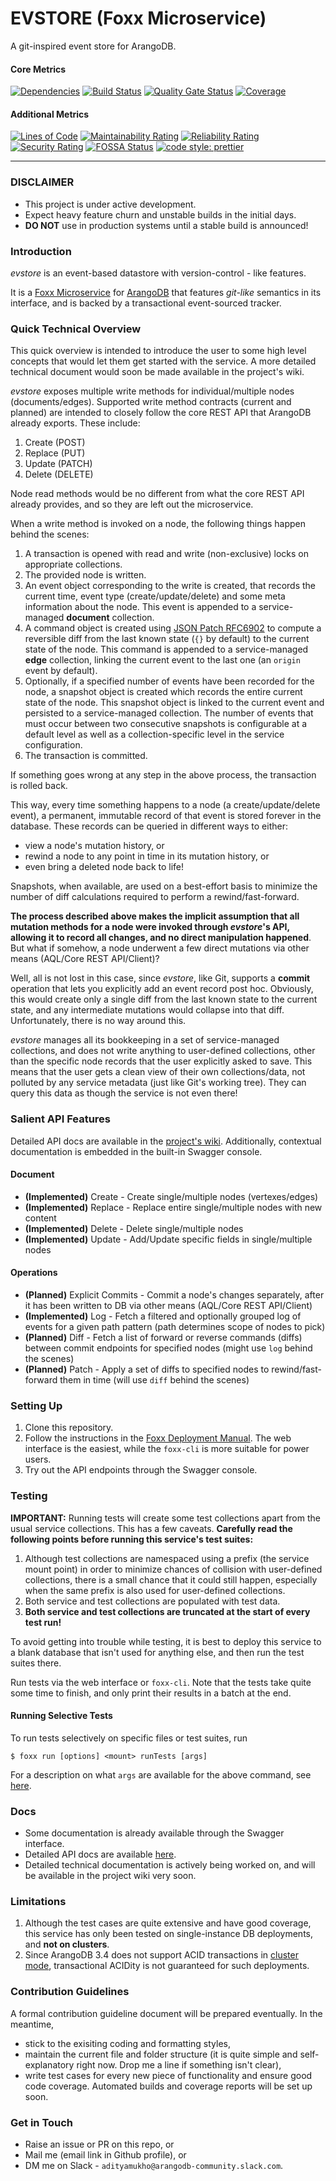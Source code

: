 # EVSTORE (Foxx Microservice)

A git-inspired event store for ArangoDB.

#### Core Metrics

[![Dependencies](https://img.shields.io/david/adityamukho/evstore.svg?style=flat-square)](https://david-dm.org/adityamukho/evstore)
[![Build Status](https://travis-ci.org/adityamukho/evstore.svg?branch=master)](https://travis-ci.org/adityamukho/evstore)
[![Quality Gate Status](https://sonarcloud.io/api/project_badges/measure?project=adityamukho_evstore&metric=alert_status)](https://sonarcloud.io/dashboard?id=adityamukho_evstore)
[![Coverage](https://sonarcloud.io/api/project_badges/measure?project=adityamukho_evstore&metric=coverage)](https://sonarcloud.io/component_measures?id=adityamukho_evstore&metric=Coverage)

#### Additional Metrics

[![Lines of Code](https://sonarcloud.io/api/project_badges/measure?project=adityamukho_evstore&metric=ncloc)](https://sonarcloud.io/dashboard?id=adityamukho_evstore)
[![Maintainability Rating](https://sonarcloud.io/api/project_badges/measure?project=adityamukho_evstore&metric=sqale_rating)](https://sonarcloud.io/dashboard?id=adityamukho_evstore)
[![Reliability Rating](https://sonarcloud.io/api/project_badges/measure?project=adityamukho_evstore&metric=reliability_rating)](https://sonarcloud.io/dashboard?id=adityamukho_evstore)
[![Security Rating](https://sonarcloud.io/api/project_badges/measure?project=adityamukho_evstore&metric=security_rating)](https://sonarcloud.io/dashboard?id=adityamukho_evstore)
[![FOSSA Status](https://app.fossa.com/api/projects/custom%2B9851%2Fgit%40github.com%3Aadityamukho%2Fevstore.git.svg?type=shield)](https://app.fossa.com/projects/custom%2B9851%2Fgit%40github.com%3Aadityamukho%2Fevstore.git?ref=badge_shield)
[![code style: prettier](https://img.shields.io/badge/code_style-prettier-ff69b4.svg?style=flat-square)](https://github.com/adityamukho/evstore)

---

### DISCLAIMER

- This project is under active development.
- Expect heavy feature churn and unstable builds in the initial days.
- **DO NOT** use in production systems until a stable build is announced!

### Introduction

_evstore_ is an event-based datastore with version-control - like features.

It is a [Foxx Microservice](https://www.arangodb.com/why-arangodb/foxx/) for [ArangoDB](https://www.arangodb.com/) that features _git-like_ semantics in its interface, and is backed by a transactional event-sourced tracker.

### Quick Technical Overview

This quick overview is intended to introduce the user to some high level concepts that would let them get started with the service. A more detailed technical document would soon be made available in the project's wiki.

_evstore_ exposes multiple write methods for individual/multiple nodes (documents/edges). Supported write method contracts (current and planned) are intended to closely follow the core REST API that ArangoDB already exports. These include:

1. Create (POST)
2. Replace (PUT)
3. Update (PATCH)
4. Delete (DELETE)

Node read methods would be no different from what the core REST API already provides, and so they are left out the microservice.

When a write method is invoked on a node, the following things happen behind the scenes:

1. A transaction is opened with read and write (non-exclusive) locks on appropriate collections.
2. The provided node is written.
3. An event object corresponding to the write is created, that records the current time, event type (create/update/delete) and some meta information about the node. This event is appended to a service-managed **document** collection.
4. A command object is created using [JSON Patch RFC6902](https://tools.ietf.org/html/rfc6902) to compute a reversible diff from the last known state (`{}` by default) to the current state of the node. This command is appended to a service-managed **edge** collection, linking the current event to the last one (an `origin` event by default).
5. Optionally, if a specified number of events have been recorded for the node, a snapshot object is created which records the entire current state of the node. This snapshot object is linked to the current event and persisted to a service-managed collection. The number of events that must occur between two consecutive snapshots is configurable at a default level as well as a collection-specific level in the service configuration.
6. The transaction is committed.

If something goes wrong at any step in the above process, the transaction is rolled back.

This way, every time something happens to a node (a create/update/delete event), a permanent, immutable record of that event is stored forever in the database. These records can be queried in different ways to either:

- view a node's mutation history, or
- rewind a node to any point in time in its mutation history, or
- even bring a deleted node back to life!

Snapshots, when available, are used on a best-effort basis to minimize the number of diff calculations required to perform a rewind/fast-forward.

**The process described above makes the implicit assumption that all mutation methods for a node were invoked through _evstore_'s API, allowing it to record all changes, and no direct manipulation happened**. But what if somehow, a node underwent a few direct mutations via other means (AQL/Core REST API/Client)?

Well, all is not lost in this case, since _evstore_, like Git, supports a **commit** operation that lets you explicitly add an event record post hoc. Obviously, this would create only a single diff from the last known state to the current state, and any intermediate mutations would collapse into that diff. Unfortunately, there is no way around this.

_evstore_ manages all its bookkeeping in a set of service-managed collections, and does not write anything to user-defined collections, other than the specific node records that the user explicitly asked to save. This means that the user gets a clean view of their own collections/data, not polluted by any service metadata (just like Git's working tree). They can query this data as though the service is not even there!

### Salient API Features

Detailed API docs are available in the [project's wiki](https://github.com/adityamukho/evstore/wiki/API). Additionally, contextual documentation is embedded in the built-in Swagger console.

#### Document

- **(Implemented)** Create - Create single/multiple nodes (vertexes/edges)
- **(Implemented)** Replace - Replace entire single/multiple nodes with new content
- **(Implemented)** Delete - Delete single/multiple nodes
- **(Implemented)** Update - Add/Update specific fields in single/multiple nodes

#### Operations

- **(Planned)** Explicit Commits - Commit a node's changes separately, after it has been written to DB via other means (AQL/Core REST API/Client)
- **(Implemented)** Log - Fetch a filtered and optionally grouped log of events for a given path pattern (path determines scope of nodes to pick)
- **(Planned)** Diff - Fetch a list of forward or reverse commands (diffs) between commit endpoints for specified nodes (might use `log` behind the scenes)
- **(Planned)** Patch - Apply a set of diffs to specified nodes to rewind/fast-forward them in time (will use `diff` behind the scenes)

### Setting Up

1. Clone this repository.
2. Follow the instructions in the [Foxx Deployment Manual](https://docs.arangodb.com/3.4/Manual/Foxx/Deployment.html). The web interface is the easiest, while the `foxx-cli` is more suitable for power users.
3. Try out the API endpoints through the Swagger console.

### Testing

**IMPORTANT:** Running tests will create some test collections apart from the usual service collections. This has a few caveats. **Carefully read the following points before running this service's test suites:**

1. Although test collections are namespaced using a prefix (the service mount point) in order to minimize chances of collision with user-defined collections, there is a small chance that it could still happen, especially when the same prefix is also used for user-defined collections.
2. Both service and test collections are populated with test data.
3. **Both service and test collections are truncated at the start of every test run!**

To avoid getting into trouble while testing, it is best to deploy this service to a blank database that isn't used for anything else, and then run the test suites there.

Run tests via the web interface or `foxx-cli`. Note that the tests take quite some time to finish, and only print their results in a batch at the end.

#### Running Selective Tests

To run tests selectively on specific files or test suites, run

```
$ foxx run [options] <mount> runTests [args]
```

For a description on what `args` are available for the above command, see [here](https://gist.github.com/adityamukho/d1a042bb808d871d7d4ef0f266191867#file-usage-md).

### Docs

- Some documentation is already available through the Swagger interface.
- Detailed API docs are available [here](https://github.com/adityamukho/evstore/wiki/API).
- Detailed technical documentation is actively being worked on, and will be available in the project wiki very soon.

### Limitations

1. Although the test cases are quite extensive and have good coverage, this service has only been tested on single-instance DB deployments, and **not on clusters**.
2. Since ArangoDB 3.4 does not support ACID transactions in [cluster mode](https://docs.arangodb.com/3.4/Manual/Transactions/Limitations.html#in-clusters), transactional ACIDity is not guaranteed for such deployments.

### Contribution Guidelines

A formal contribution guideline document will be prepared eventually. In the meantime,

- stick to the exisiting coding and formatting styles,
- maintain the current file and folder structure (it is quite simple and self-explanatory right now. Drop me a line if something isn't clear),
- write test cases for every new piece of functionality and ensure good code coverage. Automated builds and coverage reports will be set up soon.

### Get in Touch

- Raise an issue or PR on this repo, or
- Mail me (email link in Github profile), or
- DM me on Slack - `adityamukho@arangodb-community.slack.com`.
